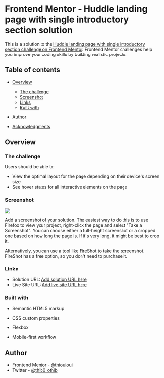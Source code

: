 # Frontend Mentor - Huddle landing page with single introductory section solution

This is a solution to the [Huddle landing page with single introductory section challenge on Frontend Mentor](https://www.frontendmentor.io/challenges/huddle-landing-page-with-a-single-introductory-section-B_2Wvxgi0). Frontend Mentor challenges help you improve your coding skills by building realistic projects. 

## Table of contents

- [Overview](#overview)
  - [The challenge](#the-challenge)
  - [Screenshot](#screenshot)
  - [Links](#links)
  - [Built with](#built-with)

- [Author](#author)
- [Acknowledgments](#acknowledgments)


## Overview

### The challenge

Users should be able to:

- View the optimal layout for the page depending on their device's screen size
- See hover states for all interactive elements on the page

### Screenshot

![](Screenshot-FrontendMentor-Huddle-landing-page.jpg)

Add a screenshot of your solution. The easiest way to do this is to use Firefox to view your project, right-click the page and select "Take a Screenshot". You can choose either a full-height screenshot or a cropped one based on how long the page is. If it's very long, it might be best to crop it.

Alternatively, you can use a tool like [FireShot](https://getfireshot.com/) to take the screenshot. FireShot has a free option, so you don't need to purchase it. 


### Links

- Solution URL: [Add solution URL here](https://github.com/R-Thibault/FrontendMentor-Huddle-landing-page.git)
- Live Site URL: [Add live site URL here](https://r-thibault.github.io/FrontendMentor-Huddle-landing-page/)


### Built with

- Semantic HTML5 markup
- CSS custom properties
- Flexbox

- Mobile-first workflow


## Author

- Frontend Mentor - [@thiouioui](https://www.https://www.frontendmentor.io/profile/R-Thibault)
- Twitter - [@thib0_othib](https://www.https://twitter.com/thib0_othib)

